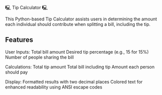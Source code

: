 🖳 Tip Calculator 🖳

This Python-based Tip Calculator assists users in determining the amount each individual should contribute when splitting a bill, including the tip. 

Features
----------------
User Inputs:
Total bill amount
Desired tip percentage (e.g., 15 for 15%)
Number of people sharing the bill

Calculations:
Total tip amount
Total bill including tip
Amount each person should pay

Display:
Formatted results with two decimal places
Colored text for enhanced readability using ANSI escape codes
